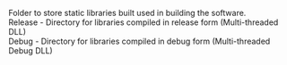 Folder to store static libraries built used in building the software.    
Release - Directory for libraries compiled in release form (Multi-threaded DLL)     
Debug - Directory for libraries compiled in debug form (Multi-threaded Debug DLL)